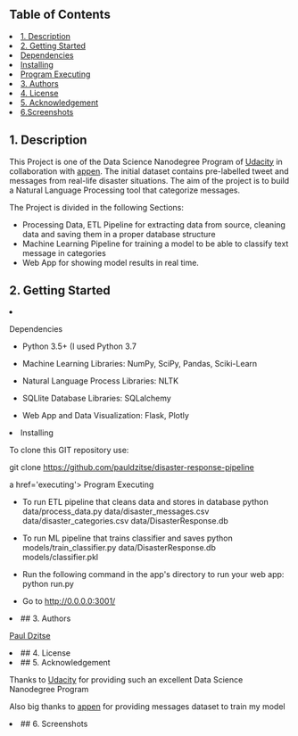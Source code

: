 ## Table of Contents
<li><a href="#intro">1. Description
<li><a href="#getting started">2. Getting Started
<li><a href="#dependencies">Dependencies
<li><a href="#installing">Installing
<li><a href="#executing"> Program Executing
<li><a href="#authors">3. Authors
<li><a href="#license">4. License
<li><a href="#acknowledgement">5. Acknowledgement
<li><a href="#screenshots">6.Screenshots


<a id='intro'></a>
## 1. Description

This Project is one of the Data Science Nanodegree Program of [Udacity](https://www.udacity.com/school-of-data-science) in collaboration with  [appen](https://appen.com/). The initial dataset contains pre-labelled tweet and messages from real-life disaster situations. The aim of the project is to build a Natural Language Processing tool that categorize messages.
     

The Project is divided in the following Sections:

- Processing Data, ETL Pipeline for extracting data from source, cleaning data and saving them in a proper database structure
- Machine Learning Pipeline for training a model to be able to classify text message in categories
- Web App for showing model results in real time.
     
<a id='getting started'></a>
## 2. Getting Started

<li><a id='dependencies'></a>
 
 Dependencies
 
- Python 3.5+ (I used Python 3.7
 
- Machine Learning Libraries: NumPy, SciPy, Pandas, Sciki-Learn
 
- Natural Language Process Libraries: NLTK
 
- SQLlite Database Libraries: SQLalchemy
 
- Web App and Data Visualization: Flask, Plotly

<li><a id='installing'></a>
Installing

To clone this GIT repository use:

git clone https://github.com/pauldzitse/disaster-response-pipeline


a href='executing'></a>
Program Executing

- To run ETL pipeline that cleans data and stores in database
        python data/process_data.py data/disaster_messages.csv data/disaster_categories.csv data/DisasterResponse.db
- To run ML pipeline that trains classifier and saves
        python models/train_classifier.py data/DisasterResponse.db models/classifier.pkl
- Run the following command in the app's directory to run your web app: python run.py

- Go to http://0.0.0.0:3001/

 
<li><a id='authors'></a>
## 3. Authors  

[Paul Dzitse](https://github.com/pauldzitse)

  
<li><a id='license'></a>
## 4. License

<li><a id='acknowledgement'></a>
## 5. Acknowledgement
  
  
Thanks to [Udacity](https://www.udacity.com/school-of-data-science) for providing such an excellent Data Science Nanodegree Program
    
Also big thanks to [appen](https://appen.com/) for providing messages dataset to train my model
    
<li><a id='screenshots'></a>
## 6. Screenshots

